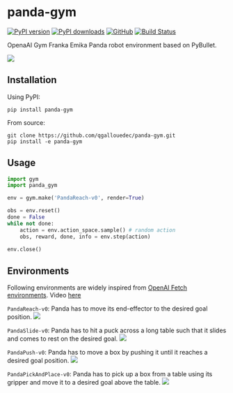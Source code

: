 # panda-gym

[![PyPI version](https://img.shields.io/pypi/v/panda-gym.svg?logo=pypi&logoColor=FFE873)](https://pypi.org/project/panda-gym/)
[![PyPI downloads](https://static.pepy.tech/badge/panda-gym)](https://pypistats.org/packages/panda-gym)
[![GitHub](https://img.shields.io/github/license/qgallouedec/panda-gym.svg)](LICENSE.txt)
[![Build Status](https://travis-ci.com/qgallouedec/panda-gym.svg?branch=master)](https://travis-ci.com/qgallouedec/panda-gym)

OpenaAI Gym Franka Emika Panda robot environment based on PyBullet.

![](https://raw.githubusercontent.com/qgallouedec/panda-gym/master/docs/demo.gif)

## Installation

Using PyPI:

    pip install panda-gym

From source:

    git clone https://github.com/qgallouedec/panda-gym.git
    pip install -e panda-gym

## Usage

```python
import gym
import panda_gym

env = gym.make('PandaReach-v0', render=True)

obs = env.reset()
done = False
while not done:
    action = env.action_space.sample() # random action
    obs, reward, done, info = env.step(action)

env.close()
```

## Environments

Following environments are widely inspired from [OpenAI Fetch environments](https://openai.com/blog/ingredients-for-robotics-research/). Video [here](https://youtu.be/TbISn3yu0CM)

`PandaReach-v0`: Panda has to move its end-effector to the desired goal position.
![](https://raw.githubusercontent.com/qgallouedec/panda-gym/master/docs/Reach.png)

`PandaSlide-v0`: Panda has to hit a puck across a long table such that it slides and comes to rest on the desired goal.
![](https://raw.githubusercontent.com/qgallouedec/panda-gym/master/docs/Slide.png)

`PandaPush-v0`: Panda has to move a box by pushing it until it reaches a desired goal position.
![](https://raw.githubusercontent.com/qgallouedec/panda-gym/master/docs/Push.png)

`PandaPickAndPlace-v0`: Panda has to pick up a box from a table using its gripper and move it to a desired goal above the table.
![](https://raw.githubusercontent.com/qgallouedec/panda-gym/master/docs/PickAndPlace.png)

